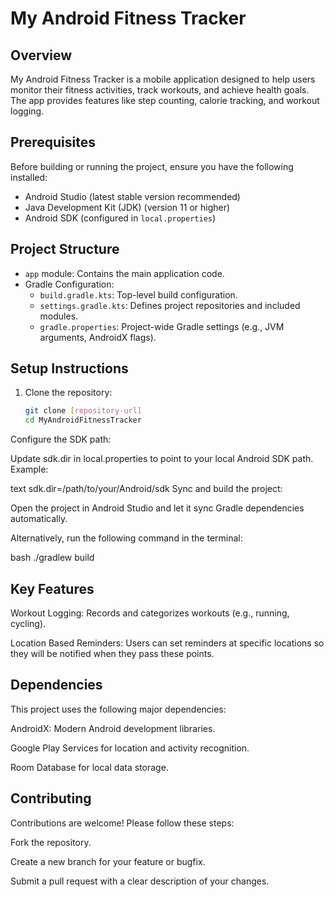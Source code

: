 # My Android Fitness Tracker

## Overview
My Android Fitness Tracker is a mobile application designed to help users monitor their fitness activities, track workouts, and achieve health goals. The app provides features like step counting, calorie tracking, and workout logging.

## Prerequisites
Before building or running the project, ensure you have the following installed:
- Android Studio (latest stable version recommended)
- Java Development Kit (JDK) (version 11 or higher)
- Android SDK (configured in `local.properties`)

## Project Structure
- `app` module: Contains the main application code.
- Gradle Configuration:
  - `build.gradle.kts`: Top-level build configuration.
  - `settings.gradle.kts`: Defines project repositories and included modules.
  - `gradle.properties`: Project-wide Gradle settings (e.g., JVM arguments, AndroidX flags).

## Setup Instructions
1. Clone the repository:
   ```bash
   git clone [repository-url]
   cd MyAndroidFitnessTracker
Configure the SDK path:

Update sdk.dir in local.properties to point to your local Android SDK path. Example:

text
sdk.dir=/path/to/your/Android/sdk
Sync and build the project:

Open the project in Android Studio and let it sync Gradle dependencies automatically.

Alternatively, run the following command in the terminal:

bash
./gradlew build
## Key Features

Workout Logging: Records and categorizes workouts (e.g., running, cycling).

Location Based Reminders: Users can set reminders at specific locations so they will be notified when they pass these points.

## Dependencies
This project uses the following major dependencies:

AndroidX: Modern Android development libraries.

Google Play Services for location and activity recognition.

Room Database for local data storage.

## Contributing
Contributions are welcome! Please follow these steps:

Fork the repository.

Create a new branch for your feature or bugfix.

Submit a pull request with a clear description of your changes.
